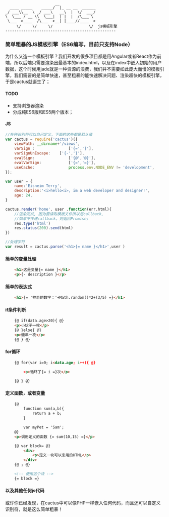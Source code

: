 	                      __
	  ____ _____    _____/  |_ __ __  ______
	_/ ___\\__  \ _/ ___\   __\  |  \/  ___/
	\  \___ / __ \\  \___|  | |  |  /\___ \
	 \___  >____  /\___  >__| |____//____  >
	     \/     \/     \/                \/  js模板引擎
	-------------------------------------------------
### 简单粗暴的JS模板引擎（ES6编写，目前只支持Node）
为什么又造一个模板引擎？我们开发的很多项目都是用Angular或者React作为前端，所以后端只需要渲染出最基本的index.html，以及在index中嵌入初始的用户数据，这个时候用jade就是一种资源的浪费，我们并不需要如此庞大而慢的模板引擎，我们需要的是简单快速，甚至粗暴的能快速解决问题、渲染超快的模板引擎，于是cactus就诞生了；

#### TODO
 - 支持浏览器渲染
 - 分成纯ES6版和ES5两个版本；

#### JS
```javascript
//各种识别符可以自己定义，下面的这些都是默认值
var cactus = require('cactus')({
	viewPath: __dirname+'/views',
	varSign	: 				['{=','}'],
	varSignUnEscape: 	['{-','}'],
	evalSign: 				['{@','@}'],
	evalVarSign: 			['{=','=}'],
	useCache: 				process.env.NODE_ENV != 'development',
});

var user = {
	name:'Eisneim Terry',
	description:'<i>hello<i>, im a web developer and designer!',
	age: 24,
}

cactus.render('home', user ,function(err,html){
	//渲染完成, 因为要读取模板文件所以是callback,
	//如果不传递callback，则返回Promise;
	res.type('html')
	res.status(200).send(html)
})

//处理字符
var result = cactus.parse('<h1>{= name }</h1>',user )

```
#### 简单的变量处理
```html
	<h1>这是变量{= name }</h1>
	<p>{- description }</p>
```
#### 简单的表达式
```html
	<h1>{= '神奇的数字：'+Math.random()*2+(3/5) =}</h1>
```
#### if条件判断
```html
	{@ if(data.age>20){ @}
	<p>小伙子一枚</p>
	{@ }else{ @}
	<p>骚年一枚</p>
	{@ } @}
```
#### for循环
```html
	{@ for(var i=0; i<data.age; i++){ @}

		<p>循环了{= i =}次</p>

	{@ } @}
```
#### 定义函数，或者变量
```html
	{@
		function sum(a,b){
			return a + b;
		}

		var myPet = 'Sam';
	@}
	<p>调用定义的函数 {= sum(10,15) =}</p>

	{@ var block= @}
		<div>
			<p>定义一块可以复用的HTML</p>
		</div>
	{@ ; @}

	<!-- 使用这个块 -->
	{= block =}

```
#### 以及其他任何js代码
或许你已经发现，在cactus中可以像PHP一样嵌入任何代码，而且还可以自定义识别符，就是这么简单粗暴！


